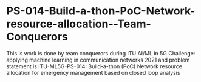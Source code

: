 # PS-014-Build-a-thon-PoC-Network-resource-allocation--Team-Conquerors
This is work is done by team conquerors during ITU AI/ML in 5G Challenge: applying machine learning in communication networks 2021 and problem statement is ITU-ML5G-PS-014: Build-a-thon (PoC) Network resource allocation for emergency management based on closed loop analysis
